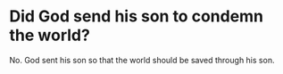 # Did God send his son to condemn the world?

No. God sent his son so that the world should be saved through his son.

